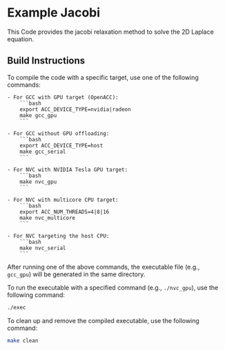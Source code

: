 # Example Jacobi

This Code provides the jacobi relaxation method to solve the 2D Laplace equation.

## Build Instructions

To compile the code with a specific target, use one of the following commands:

    - For GCC with GPU target (OpenACC):
        ```bash
        export ACC_DEVICE_TYPE=nvidia|radeon
        make gcc_gpu
        ```

    - For GCC without GPU offloading:
        ```bash
        export ACC_DEVICE_TYPE=host
        make gcc_serial
        ```

    - For NVC with NVIDIA Tesla GPU target:
        ```bash
        make nvc_gpu
        ```

    - For NVC with multicore CPU target:
        ```bash
        export ACC_NUM_THREADS=4|8|16
        make nvc_multicore
        ```

    - For NVC targeting the host CPU:
        ```bash
        make nvc_serial
        ```

After running one of the above commands, the executable file (e.g., `gcc_gpu`) will be generated in the same directory.


To run the executable with a specified command (e.g., `./nvc_gpu`), use the following command:

```bash
./exec
```

To clean up and remove the compiled executable, use the following command:

```bash
make clean
```
